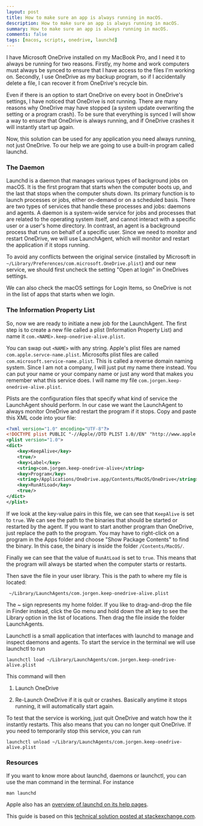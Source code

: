 ```yaml
---
layout: post
title: How to make sure an app is always running in macOS.
description: How to make sure an app is always running in macOS.
summary: How to make sure an app is always running in macOS.
comments: false
tags: [macos, scripts, onedrive, launchd]
---
```

I have Microsoft OneDrive installed on my MacBook Pro, and I need it to always be running for two reasons.
Firstly, my home and work computers must always be synced to ensure that I have access to the files I'm working on.
Secondly, I use OneDrive as my backup program, so if I accidentally delete a file, I can recover it from OneDrive's recycle bin.

Even if there is an option to start OneDrive on every boot in OneDrive's settings, I have noticed that OneDrive is not running. There are many reasons why OneDrive may have stopped (a system update overwriting the setting or a program crash). To be sure that everything is synced I will show a way to ensure that OneDrive is always running, and if OneDrive crashes it will instantly start up again.   

Now, this solution can be used for any application you need always running, not just OneDrive. To our help we are going to use a built-in program called launchd.

### The Daemon

Launchd is a daemon that manages various types of background jobs on macOS. It is the first program that starts when the computer boots up, and the last that stops when the computer shuts down. Its primary function is to launch processes or jobs, either on-demand or on a scheduled basis. There are two types of services that handle these processes and jobs: daemons and agents. A daemon is a system-wide service for jobs and processes that are related to the operating system itself, and cannot interact with a specific user or a user's home directory. In contrast, an agent is a background process that runs on behalf of a specific user.
Since we need to monitor and restart OneDrive, we will use LaunchAgent, which will monitor and restart the application if it stops running.

To avoid any conflicts between the original service (installed by Microsoft in `~/Library/Preferences/com.microsoft.OneDrive.plist`) and our new service, we should first uncheck the setting "Open at login" in OneDrives settings.

We can also check the macOS settings for Login Items, so OneDrive is not in the list of apps that starts when we login.

### The Information Property List
So, now we are ready to initiate a new job for the LaunchAgent. The first step is to create a new file called a plist (Information Property List) and name it `com.<NAME>.keep-onedrive-alive.plist`.

You can swap out `<NAME>` with any string. Apple's plist files are named `com.apple.servce-name.plist`. Microsofts plist files are called `com.microsoft.service-name.plist`. This is called a reverse domain naming system. Since I am not a company, I will just put my name there instead. You can put your name or your company name or just any word that makes you remember what this service does. I will name my file `com.jorgen.keep-onedrive-alive.plist`.

Plists are the configuration files that specify what kind of service the LaunchAgent should perform. In our case we want the LaunchAgent to always monitor OneDrive and restart the program if it stops. Copy and paste this XML code into your file:
```xml
<?xml version="1.0" encoding="UTF-8"?>
<!DOCTYPE plist PUBLIC "-//Apple//DTD PLIST 1.0//EN" "http://www.apple.com/DTDs/PropertyList-1.0.dtd">
<plist version="1.0">
<dict>
    <key>KeepAlive</key>
    <true/>
    <key>Label</key>
    <string>com.jorgen.keep-onedrive-alive</string>
    <key>Program</key>
    <string>/Applications/OneDrive.app/Contents/MacOS/OneDrive</string>
    <key>RunAtLoad</key>
    <true/>
</dict>
</plist>
```

If we look at the key-value pairs in this file, we can see that `KeepAlive` is set to `true`. We can see the path to the binaries that should be started or restarted by the agent. If you want to start another program than OneDrive, just replace the path to the program. You may have to right-click on a program in the Apps folder and choose "Show Package Contents" to find the binary. In this case, the binary is inside the folder `/Contents/MacOS/`.

Finally we can see that the value of `RunAtLoad` is set to `true`. This means that the program will always be started when the computer starts or restarts.

Then save the file in your user library. This is the path to where my file is located:

```shell
 ~/Library/LaunchAgents/com.jorgen.keep-onedrive-alive.plist
```
The ~ sign represents my home folder. If you like to drag-and-drop the file in Finder instead, click the Go menu and hold down the alt key to see the Library option in the list of locations. Then drag the file inside the folder LaunchAgents.

Launchctl is a small application that interfaces with launchd to manage and inspect daemons and agents. To start the service in the terminal we will use launchctl to run

```shell
launchctl load ~/Library/LaunchAgents/com.jorgen.keep-onedrive-alive.plist
```
This command will then

1. Launch OneDrive

2. Re-Launch OneDrive if it is quit or crashes. Basically anytime it stops running, it will automatically start again.

To test that the service is working, just quit OneDrive and watch how the it instantly restarts.
This also means that you can no longer quit OneDrive. If you need to temporarily stop this service, you can run

```shell
launchctl unload ~/Library/LaunchAgents/com.jorgen.keep-onedrive-alive.plist
```

### Resources
If you want to know more about launchd, daemons or launchctl, you can use the man command in the terminal. For instance

```Shell
man launchd
```
Apple also has an [overview of launchd on its help pages](https://support.apple.com/guide/terminal/apdc6c1077b-5d5d-4d35-9c19-60f2397b2369/mac).

This guide is based on this [technical solution posted at stackexchange.com](https://apple.stackexchange.com/a/333796).
